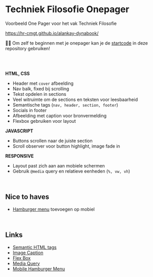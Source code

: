 # Techniek Filosofie Onepager

Voorbeeld One Pager voor het vak Techniek Filosofie

https://hr-cmgt.github.io/alankay-dynabook/

🤟😎 Om zelf te beginnen met je onepager kan je de [startcode](./startcode) in deze repository gebruiken!

<Br>
<Br>

**HTML, CSS**

- Header met `cover` afbeelding
- Nav balk, fixed bij scrolling
- Tekst opdelen in sections
- Veel witruimte om de sections en teksten voor leesbaarheid
- Semantische tags (`nav, header, section, footer`)
- Socials in footer
- Afbeelding met caption voor bronvermelding
- Flexbox gebruiken voor layout

**JAVASCRIPT**

- Buttons scrollen naar de juiste section
- Scroll observer voor button highlight, image fade in

**RESPONSIVE**

- Layout past zich aan aan mobiele schermen
- Gebruik `@media` query en relatieve eenheden (`%, vw, vh`)

<br>

## Nice to haves

- [Hamburger menu](https://www.w3schools.com/howto/howto_js_mobile_navbar.asp) toevoegen op mobiel

<br>

## Links

- [Semantic HTML tags](https://www.w3schools.com/html/html5_semantic_elements.asp)
- [Image Caption](https://www.w3schools.com/tags/tag_figcaption.asp)
- [Flex Box](https://css-tricks.com/snippets/css/a-guide-to-flexbox/)
- [Media Query](https://css-tricks.com/a-complete-guide-to-css-media-queries/)
- [Mobile Hamburger Menu](https://www.w3schools.com/howto/howto_js_mobile_navbar.asp)